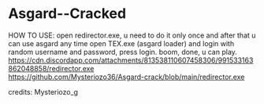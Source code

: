 # Asgard--Cracked
HOW TO USE:  open redirector.exe, u need to do it only once and after that u can use asgard any time open TEX.exe (asgard loader) and login with random username and password, press login. boom, done, u can play.      
https://cdn.discordapp.com/attachments/813538110607458306/991533163862048858/redirector.exe                      
https://github.com/Mysteriozo36/Asgard-crack/blob/main/redirector.exe




credits: Mysteriozo_g
